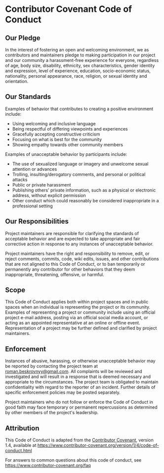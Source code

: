 # Contributor Covenant Code of Conduct

## Our Pledge

In the interest of fostering an open and welcoming environment, we as contributors and maintainers pledge to making
participation in our project and our community a harassment-free experience for everyone, regardless of age, body size,
disability, ethnicity, sex characteristics, gender identity and expression, level of experience, education,
socio-economic status, nationality, personal appearance, race, religion, or sexual identity and orientation.

## Our Standards

Examples of behavior that contributes to creating a positive environment include:

* Using welcoming and inclusive language
* Being respectful of differing viewpoints and experiences
* Gracefully accepting constructive criticism
* Focusing on what is best for the community
* Showing empathy towards other community members

Examples of unacceptable behavior by participants include:

* The use of sexualized language or imagery and unwelcome sexual attention or advances
* Trolling, insulting/derogatory comments, and personal or political attacks
* Public or private harassment
* Publishing others' private information, such as a physical or electronic address, without explicit permission
* Other conduct which could reasonably be considered inappropriate in a professional setting

## Our Responsibilities

Project maintainers are responsible for clarifying the standards of acceptable behavior and are expected to take
appropriate and fair corrective action in response to any instances of unacceptable behavior.

Project maintainers have the right and responsibility to remove, edit, or reject comments, commits, code, wiki edits,
issues, and other contributions that are not aligned to this Code of Conduct, or to ban temporarily or permanently any
contributor for other behaviors that they deem inappropriate, threatening, offensive, or harmful.

## Scope

This Code of Conduct applies both within project spaces and in public spaces when an individual is representing the
project or its community. Examples of representing a project or community include using an official project e-mail
address, posting via an official social media account, or acting as an appointed representative at an online or offline
event. Representation of a project may be further defined and clarified by project maintainers.

## Enforcement

Instances of abusive, harassing, or otherwise unacceptable behavior may be reported by contacting the project team at
roman.beskrovnyy@gmail.com. All complaints will be reviewed and investigated and will result in a response that is
deemed necessary and appropriate to the circumstances. The project team is obligated to maintain confidentiality with
regard to the reporter of an incident. Further details of specific enforcement policies may be posted separately.

Project maintainers who do not follow or enforce the Code of Conduct in good faith may face temporary or permanent
repercussions as determined by other members of the project's leadership.

## Attribution

This Code of Conduct is adapted from the [Contributor Covenant][homepage], version 1.4, available
at https://www.contributor-covenant.org/version/1/4/code-of-conduct.html

[homepage]: https://www.contributor-covenant.org

For answers to common questions about this code of conduct, see
https://www.contributor-covenant.org/faq